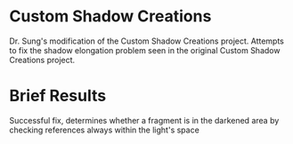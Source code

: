 # Custom Shadow Creations

Dr. Sung's modification of the Custom Shadow Creations project. Attempts to fix the shadow elongation problem seen in the original Custom Shadow Creations project.

# Brief Results

Successful fix, determines whether a fragment is in the darkened area by checking references always within the light's space